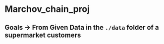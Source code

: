 # Marchov_chain_proj

## Goals -> From Given Data in the `./data` folder of a supermarket customers 
